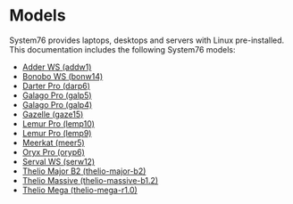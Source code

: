 # Models

System76 provides laptops, desktops and servers with Linux pre-installed.
This documentation includes the following System76 models:
- [Adder WS (addw1)](addw1/README.md)
- [Bonobo WS (bonw14)](bonw14/README.md)
- [Darter Pro (darp6)](darp6/README.md)
- [Galago Pro (galp5)](galp5/README.md)
- [Galago Pro (galp4)](galp4/README.md)
- [Gazelle (gaze15)](gaze15/README.md)
- [Lemur Pro (lemp10)](lemp10/README.md)
- [Lemur Pro (lemp9)](lemp9/README.md)
- [Meerkat (meer5)](meer5/README.md)
- [Oryx Pro (oryp6)](oryp6/README.md)
- [Serval WS (serw12)](serw12/README.md)
- [Thelio Major B2 (thelio-major-b2)](thelio-major-b2/service-manual.md)
- [Thelio Massive (thelio-massive-b1.2)](thelio-massive-b1.2/README.md)
- [Thelio Mega (thelio-mega-r1.0)](thelio-mega-r1.0/README.md)
